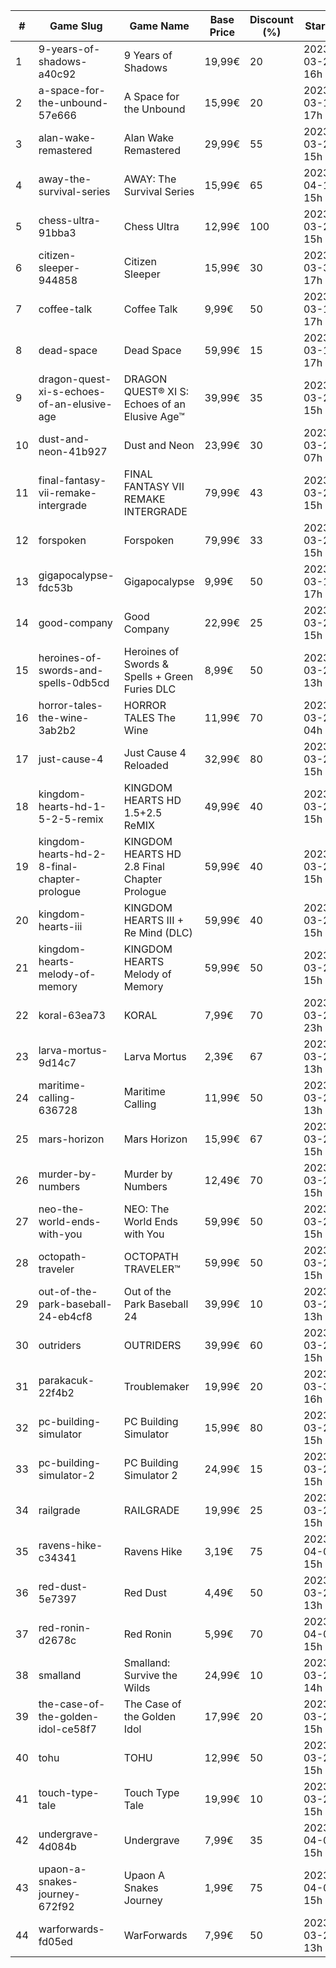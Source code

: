 |#|Game Slug|Game Name|Base Price|Discount (%)|Starts|Ends|
|---|---|---|---|---|---|---|
|1|9-years-of-shadows-a40c92|9 Years of Shadows|19,99€|20|2023-03-27 16h|2023-04-03 16h|
|2|a-space-for-the-unbound-57e666|A Space for the Unbound|15,99€|20|2023-03-16 17h|2023-03-26 17h|
|3|alan-wake-remastered|Alan Wake Remastered|29,99€|55|2023-03-28 15h|2023-04-04 15h|
|4|away-the-survival-series|AWAY: The Survival Series|15,99€|65|2023-04-15 15h|2023-04-29 15h|
|5|chess-ultra-91bba3|Chess Ultra|12,99€|100|2023-03-23 15h|2023-03-30 15h|
|6|citizen-sleeper-944858|Citizen Sleeper|15,99€|30|2023-03-30 17h|2023-04-05 17h|
|7|coffee-talk|Coffee Talk|9,99€|50|2023-03-16 17h|2023-03-23 17h|
|8|dead-space|Dead Space|59,99€|15|2023-03-16 17h|2023-03-23 17h|
|9|dragon-quest-xi-s-echoes-of-an-elusive-age|DRAGON QUEST® XI S: Echoes of an Elusive Age™|39,99€|35|2023-03-27 15h|2023-04-03 16h|
|10|dust-and-neon-41b927|Dust and Neon|23,99€|30|2023-03-27 07h|2023-04-03 07h|
|11|final-fantasy-vii-remake-intergrade|FINAL FANTASY VII REMAKE INTERGRADE|79,99€|43|2023-03-27 15h|2023-04-03 16h|
|12|forspoken|Forspoken|79,99€|33|2023-03-23 15h|2023-04-03 16h|
|13|gigapocalypse-fdc53b|Gigapocalypse|9,99€|50|2023-03-16 17h|2023-03-23 17h|
|14|good-company|Good Company|22,99€|25|2023-03-28 15h|2023-04-04 15h|
|15|heroines-of-swords-and-spells-0db5cd|Heroines of Swords & Spells + Green Furies DLC|8,99€|50|2023-03-21 13h|2023-03-28 13h|
|16|horror-tales-the-wine-3ab2b2|HORROR TALES The Wine|11,99€|70|2023-03-22 04h|2023-04-02 04h|
|17|just-cause-4|Just Cause 4 Reloaded|32,99€|80|2023-03-27 15h|2023-04-03 16h|
|18|kingdom-hearts-hd-1-5-2-5-remix|KINGDOM HEARTS HD 1.5+2.5 ReMIX|49,99€|40|2023-03-27 15h|2023-04-03 16h|
|19|kingdom-hearts-hd-2-8-final-chapter-prologue|KINGDOM HEARTS HD 2.8 Final Chapter Prologue|59,99€|40|2023-03-27 15h|2023-04-03 16h|
|20|kingdom-hearts-iii|KINGDOM HEARTS III + Re Mind (DLC)|59,99€|40|2023-03-27 15h|2023-04-03 16h|
|21|kingdom-hearts-melody-of-memory|KINGDOM HEARTS Melody of Memory|59,99€|50|2023-03-27 15h|2023-04-03 16h|
|22|koral-63ea73|KORAL|7,99€|70|2023-03-23 23h|2023-04-04 23h|
|23|larva-mortus-9d14c7|Larva Mortus|2,39€|67|2023-03-27 13h|2023-04-03 13h|
|24|maritime-calling-636728|Maritime Calling|11,99€|50|2023-03-27 13h|2023-04-03 13h|
|25|mars-horizon|Mars Horizon|15,99€|67|2023-03-28 15h|2023-04-04 15h|
|26|murder-by-numbers|Murder by Numbers|12,49€|70|2023-03-28 15h|2023-04-04 15h|
|27|neo-the-world-ends-with-you|NEO: The World Ends with You|59,99€|50|2023-03-27 15h|2023-04-03 16h|
|28|octopath-traveler|OCTOPATH TRAVELER™|59,99€|50|2023-03-27 15h|2023-04-03 16h|
|29|out-of-the-park-baseball-24-eb4cf8|Out of the Park Baseball 24|39,99€|10|2023-03-24 13h|2023-04-07 13h|
|30|outriders|OUTRIDERS|39,99€|60|2023-03-27 15h|2023-04-03 16h|
|31|parakacuk-22f4b2|Troublemaker|19,99€|20|2023-03-30 16h|2023-04-06 16h|
|32|pc-building-simulator|PC Building Simulator|15,99€|80|2023-03-28 15h|2023-04-04 15h|
|33|pc-building-simulator-2|PC Building Simulator 2|24,99€|15|2023-03-28 15h|2023-04-04 15h|
|34|railgrade|RAILGRADE|19,99€|25|2023-03-28 15h|2023-04-04 15h|
|35|ravens-hike-c34341|Ravens Hike|3,19€|75|2023-04-03 15h|2023-04-10 15h|
|36|red-dust-5e7397|Red Dust|4,49€|50|2023-03-20 13h|2023-03-27 13h|
|37|red-ronin-d2678c|Red Ronin|5,99€|70|2023-04-03 15h|2023-04-10 15h|
|38|smalland|Smalland: Survive the Wilds|24,99€|10|2023-03-29 14h|2023-04-10 14h|
|39|the-case-of-the-golden-idol-ce58f7|The Case of the Golden Idol|17,99€|20|2023-03-23 15h|2023-04-02 15h|
|40|tohu|TOHU|12,99€|50|2023-03-28 15h|2023-04-04 15h|
|41|touch-type-tale|Touch Type Tale|19,99€|10|2023-03-28 15h|2023-04-04 15h|
|42|undergrave-4d084b|Undergrave|7,99€|35|2023-04-03 15h|2023-04-10 15h|
|43|upaon-a-snakes-journey-672f92|Upaon A Snakes Journey|1,99€|75|2023-04-03 15h|2023-04-10 15h|
|44|warforwards-fd05ed|WarForwards|7,99€|50|2023-03-20 13h|2023-03-27 13h|
